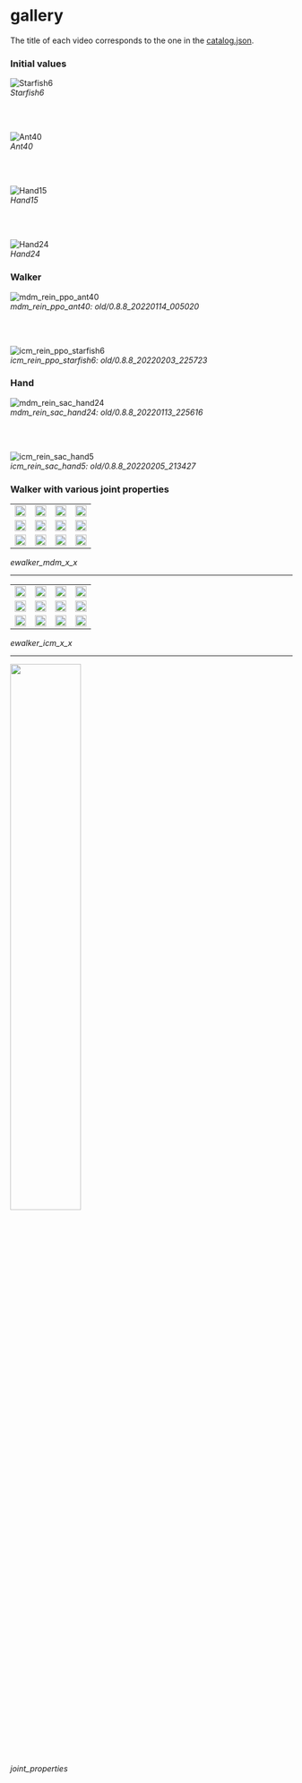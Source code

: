 # gallery
The title of each video corresponds to the one in the [catalog.json](log/catalog.json).

### Initial values
![Starfish6](https://user-images.githubusercontent.com/40193120/168417956-a1f129e0-2b11-4f8e-ad4c-a06f444c91d3.gif)
<br>
<i>Starfish6</i>

<br>
<br>

![Ant40](https://user-images.githubusercontent.com/40193120/168417946-8b1585a6-5cca-4e86-8d8b-bcd3937b09ca.gif)
<br>
<i>Ant40</i>

<br>
<br>

![Hand15](https://user-images.githubusercontent.com/40193120/170289165-07e46c93-5fce-4c0a-8c98-3d073934e069.gif)
<br>
<i>Hand15</i>

<br>
<br>

![Hand24](https://user-images.githubusercontent.com/40193120/170289173-b36edc3e-c100-4d66-b519-779db6c455b7.gif)
<br>
<i>Hand24</i>

### Walker
![mdm_rein_ppo_ant40](https://user-images.githubusercontent.com/40193120/159227274-a60d3f38-d0a8-485f-b277-5805ee4fa47d.gif)
<br>
<i>mdm_rein_ppo_ant40: old/0.8.8_20220114_005020</i>

<br>
<br>

![icm_rein_ppo_starfish6](https://user-images.githubusercontent.com/40193120/159227367-3d390492-ee2f-4d46-8228-ce64923524cc.gif)
<br>
<i>icm_rein_ppo_starfish6: old/0.8.8_20220203_225723</i>

### Hand
![mdm_rein_sac_hand24](https://user-images.githubusercontent.com/40193120/170286445-71eb6ec9-28ae-4881-b567-e86d0530fb18.gif)
<br>
<i>mdm_rein_sac_hand24: old/0.8.8_20220113_225616</i>

<br>
<br>

![icm_rein_sac_hand5](https://user-images.githubusercontent.com/40193120/170286418-4957174f-d52c-4835-80e0-3f975fc9655e.gif)
<br>
<i>icm_rein_sac_hand5: old/0.8.8_20220205_213427</i>

### Walker with various joint properties

| | | | |
| :---: | :---: | :---: | :---: |
| <img src="https://user-images.githubusercontent.com/40193120/168419150-cdf6e47b-62b0-4f01-86dc-e156bfaaa344.gif" width="100%"/> | <img src="https://user-images.githubusercontent.com/40193120/168419154-91a1c9cf-086e-4435-b7bc-d7d440bfa9c1.gif" width="100%"/> | <img src="https://user-images.githubusercontent.com/40193120/168419155-377a7b01-452d-4e63-b804-e400172a6c81.gif" width="100%"/> | <img src="https://user-images.githubusercontent.com/40193120/168419159-14db778f-84dc-4cdf-b95e-43af4cd00628.gif" width="100%"/> |
| <img src="https://user-images.githubusercontent.com/40193120/168419160-4ab26b87-72c7-4535-95ad-49294f1bad9c.gif" width="100%"/> | <img src="https://user-images.githubusercontent.com/40193120/168419161-f87c63bc-6efa-4df9-843a-c668fd0c7ea7.gif" width="100%"/> | <img src="https://user-images.githubusercontent.com/40193120/168419164-294f84e1-9c12-444f-af33-c70c2683e7cb.gif" width="100%"/> | <img src="https://user-images.githubusercontent.com/40193120/168419166-9fef37e7-2464-4353-886c-078de4214f49.gif" width="100%"/> |
| <img src="https://user-images.githubusercontent.com/40193120/168419167-9683accd-1eb2-4b29-9824-d2f1fe359b99.gif" width="100%"/> | <img src="https://user-images.githubusercontent.com/40193120/168419169-1603c15f-c52c-43da-bd36-1281c28ca8d7.gif" width="100%"/> | <img src="https://user-images.githubusercontent.com/40193120/168419173-58635a29-f8c4-4fc1-aa00-085d09011281.gif" width="100%"/> | <img src="https://user-images.githubusercontent.com/40193120/168419176-63b055ce-b04c-4269-b788-511e2a108c20.gif" width="100%"/> |

<i>ewalker_mdm_x_x</i>

---

| | | | |
| :---: | :---: | :---: | :---: |
| <img src="https://user-images.githubusercontent.com/40193120/168419221-53168da3-0416-4b4d-97c1-ee27e7fc0f99.gif" width="100%"/> | <img src="https://user-images.githubusercontent.com/40193120/168419223-f01fd050-ab36-4e1a-aa64-7c2e5461fbc8.gif" width="100%"/> | <img src="https://user-images.githubusercontent.com/40193120/168419226-d3168956-439d-454f-85f2-76ed11d0ad6a.gif" width="100%"/> | <img src="https://user-images.githubusercontent.com/40193120/168419227-862b26d5-49b0-4460-aebc-acc6b392a2ae.gif" width="100%"/> |
| <img src="https://user-images.githubusercontent.com/40193120/168419228-9e9c09c8-09f2-4166-a0d9-651faeba3c37.gif" width="100%"/> | <img src="https://user-images.githubusercontent.com/40193120/168419232-86274dac-5571-4418-ad97-4c44b835091d.gif" width="100%"/> | <img src="https://user-images.githubusercontent.com/40193120/168419236-51698ed0-02dc-41c8-907a-4ce837acc0ef.gif" width="100%"/> | <img src="https://user-images.githubusercontent.com/40193120/168419241-371faa4e-a488-43dd-a35f-12a12cd8dfe7.gif" width="100%"/> |
| <img src="https://user-images.githubusercontent.com/40193120/168419243-49aef268-5dd6-4ba7-b473-519da51d9459.gif" width="100%"/> | <img src="https://user-images.githubusercontent.com/40193120/168419244-9d9dbe73-8f43-4ea9-9cfe-f623bb274c64.gif" width="100%"/> | <img src="https://user-images.githubusercontent.com/40193120/168419246-3ebf3803-dcc0-4a0b-8e79-ac6ab8b49d2f.gif" width="100%"/> | <img src="https://user-images.githubusercontent.com/40193120/168419250-8ef3353b-a30f-478a-9d6b-6b4db53a2b5b.gif" width="100%"/> |

<i>ewalker_icm_x_x</i>

---

<img src="https://user-images.githubusercontent.com/40193120/168419789-380d5f61-f238-4066-b23c-86a68e0dc942.png" width="50%"/>

<i>joint_properties</i>


